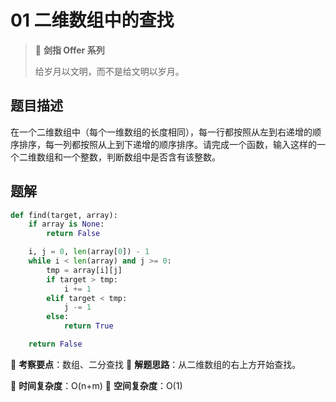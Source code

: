# 01 二维数组中的查找

> 🌟 **剑指 Offer 系列**
>
> 给岁月以文明，而不是给文明以岁月。

## 题目描述

在一个二维数组中（每个一维数组的长度相同），每一行都按照从左到右递增的顺序排序，每一列都按照从上到下递增的顺序排序。请完成一个函数，输入这样的一个二维数组和一个整数，判断数组中是否含有该整数。

## 题解

```python
def find(target, array):
    if array is None:
        return False

    i, j = 0, len(array[0]) - 1
    while i < len(array) and j >= 0:
        tmp = array[i][j]
        if target > tmp:
            i += 1
        elif target < tmp:
            j -= 1
        else:
            return True

    return False
```

🍥 **考察要点**：数组、二分查找
🍬 **解题思路**：从二维数组的右上方开始查找。

🍉 **时间复杂度**：O(n+m)
🍭 **空间复杂度**：O(1)
